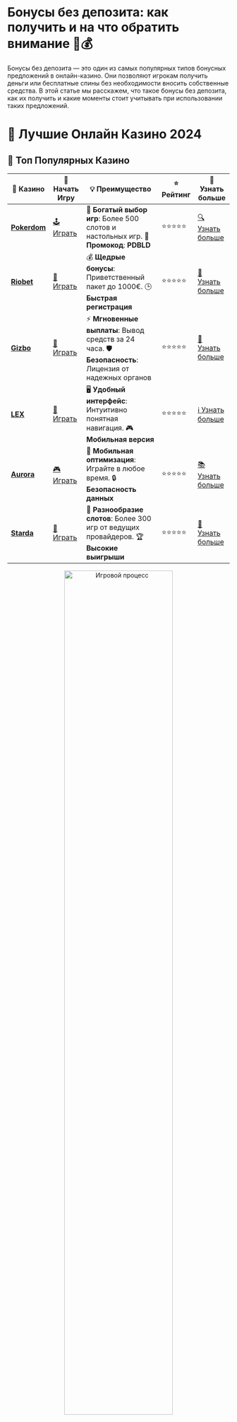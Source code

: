 # **Бонусы без депозита: как получить и на что обратить внимание 🎁💰**

Бонусы без депозита — это один из самых популярных типов бонусных предложений в онлайн-казино. Они позволяют игрокам получить деньги или бесплатные спины без необходимости вносить собственные средства. В этой статье мы расскажем, что такое бонусы без депозита, как их получить и какие моменты стоит учитывать при использовании таких предложений.

# 🎰 Лучшие Онлайн Казино 2024

## 🌟 Топ Популярных Казино

| 🎲 **Казино** | 🔗 **Начать Игру** | 💡 **Преимущество** | ⭐ **Рейтинг** | 🔗 **Узнать больше** |
|--------------|---------------------|---------------------|----------------|----------------------|
| [**Pokerdom**](https://brandplay.link/4k77v2yx) | [🕹️ Играть](https://brandplay.link/4k77v2yx) | 🎉 **Богатый выбор игр**: Более 500 слотов и настольных игр. 🎁 **Промокод**: **PDBLD** | ⭐⭐⭐⭐⭐ | [🔍 Узнать больше](https://brandplay.link/4k77v2yx) |
| [**Riobet**](https://brandplay.link/7xBLTPyj) | [🎰 Играть](https://brandplay.link/7xBLTPyj) | 💰 **Щедрые бонусы**: Приветственный пакет до 1000€. 🕒 **Быстрая регистрация** | ⭐⭐⭐⭐⭐ | [📖 Узнать больше](https://brandplay.link/7xBLTPyj) |
| [**Gizbo**](https://brandplay.link/bprXw4YV) | [🎲 Играть](https://brandplay.link/bprXw4YV) | ⚡ **Мгновенные выплаты**: Вывод средств за 24 часа. 🛡️ **Безопасность**: Лицензия от надежных органов | ⭐⭐⭐⭐⭐ | [📝 Узнать больше](https://brandplay.link/bprXw4YV) |
| [**LEX**](https://brandplay.link/zW4hdDFV) | [🤑 Играть](https://brandplay.link/zW4hdDFV) | 🖥️ **Удобный интерфейс**: Интуитивно понятная навигация. 🎮 **Мобильная версия** | ⭐⭐⭐⭐⭐ | [ℹ️ Узнать больше](https://brandplay.link/zW4hdDFV) |
| [**Aurora**](https://10trafic-stat2.com/click/668546556bcc6313411604bd/6766/13032/subaccount) | [🎮 Играть](https://10trafic-stat2.com/click/668546556bcc6313411604bd/6766/13032/subaccount) | 📱 **Мобильная оптимизация**: Играйте в любое время. 🔒 **Безопасность данных** | ⭐⭐⭐⭐⭐ | [📚 Узнать больше](https://10trafic-stat2.com/click/668546556bcc6313411604bd/6766/13032/subaccount) |
| [**Starda**](https://brandplay.link/fB7xwRFL) | [🎯 Играть](https://brandplay.link/fB7xwRFL) | 🎰 **Разнообразие слотов**: Более 300 игр от ведущих провайдеров. 🏆 **Высокие выигрыши** | ⭐⭐⭐⭐⭐ | [🔎 Узнать больше](https://brandplay.link/fB7xwRFL) |

<div align="center">
    <img src="https://i.pinimg.com/originals/87/9e/b9/879eb9354dd0699582408b68f2e253b2.gif" alt="Игровой процесс" width="70%">
</div>

## 💎 Лучшие Бонусы и Акции

| 🎲 **Казино** | 🔗 **Начать Игру** | 💡 **Преимущество** | ⭐ **Рейтинг** | 🔗 **Узнать больше** |
|--------------|---------------------|---------------------|----------------|----------------------|
| [**Kometa**](https://brandplay.link/8ZymQJV8) | [🎰 Играть](https://brandplay.link/8ZymQJV8) | 🎁 **Эксклюзивные бонусы**: Регулярные акции и промо. 🔄 **Программы лояльности** | ⭐⭐⭐⭐☆ | [🔍 Узнать больше](https://brandplay.link/8ZymQJV8) |
| [**R7**](https://brandplay.link/bMd3Yjsw) | [🕹️ Играть](https://brandplay.link/bMd3Yjsw) | 🕒 **Круглосуточная поддержка**: Всегда на связи. 💸 **Высокие лимиты** | ⭐⭐⭐⭐☆ | [📖 Узнать больше](https://brandplay.link/bMd3Yjsw) |
| [**7K**](https://brandplay.link/BvQyFShp) | [🎲 Играть](https://brandplay.link/BvQyFShp) | 🌟 **Эксклюзивные бонусы**: Только для VIP игроков. 🎉 **Сезонные акции** | ⭐⭐⭐⭐☆ | [📝 Узнать больше](https://brandplay.link/BvQyFShp) |
| [**Kent**](https://brandplay.link/Fv2WP3js) | [🤑 Играть](https://brandplay.link/Fv2WP3js) | 📈 **Высокий RTP**: Более 98%. 💼 **Профессиональная поддержка** | ⭐⭐⭐⭐☆ | [ℹ️ Узнать больше](https://brandplay.link/Fv2WP3js) |
| [**1Xslots**](https://brandplay.link/hSB1khtr) | [🎮 Играть](https://brandplay.link/hSB1khtr) | 🎉 **Множество акций**: Еженедельные бонусы и турниры. 🛡️ **Безопасность** | ⭐⭐⭐⭐☆ | [📚 Узнать больше](https://brandplay.link/hSB1khtr) |
| [**Gama**](https://brandplay.link/j6NMKsDz) | [🎯 Играть](https://brandplay.link/j6NMKsDz) | 🔍 **Интуитивный интерфейс**: Легкость использования. 🏅 **Престижные турниры** | ⭐⭐⭐⭐☆ | [🔎 Узнать больше](https://brandplay.link/j6NMKsDz) |

<div align="center">
    <img src="https://i.pinimg.com/originals/87/9e/b9/879eb9354dd0699582408b68f2e253b2.gif" alt="Игровой процесс" width="70%">
</div>

## 🚀 Быстрые Выигрыши и Поддержка

| 🎲 **Казино** | 🔗 **Начать Игру** | 💡 **Преимущество** | ⭐ **Рейтинг** | 🔗 **Узнать больше** |
|--------------|---------------------|---------------------|----------------|----------------------|
| [**Onion**](https://brandplay.link/zBGRVpQ9) | [🎰 Играть](https://brandplay.link/zBGRVpQ9) | 🤑 **Низкие ставки**: Идеально для начинающих. 🔄 **Быстрые выводы** | ⭐⭐⭐⭐☆ | [🔍 Узнать больше](https://brandplay.link/zBGRVpQ9) |
| [**Чемпион**](https://temon-gter.cfd/go/lRq?p80412p304504pcc44t17455) | [🕹️ Играть](https://temon-gter.cfd/go/lRq?p80412p304504pcc44t17455) | 🏅 **Лояльная программа**: Награды за активность. 🎁 **Ежемесячные бонусы** | ⭐⭐⭐⭐☆ | [📖 Узнать больше](https://temon-gter.cfd/go/lRq?p80412p304504pcc44t17455) |
| [**Vavada**](https://vavadapartner.pro/?promo=ea5c9275-6854-4505-94fc-95ab18221945-linkb2) | [🎲 Играть](https://vavadapartner.pro/?promo=ea5c9275-6854-4505-94fc-95ab18221945-linkb2) | 🚀 **Быстрая регистрация**: Начните играть мгновенно. 🔐 **Безопасные транзакции** | ⭐⭐⭐⭐☆ | [📝 Узнать больше](https://vavadapartner.pro/?promo=ea5c9275-6854-4505-94fc-95ab18221945-linkb2) |
| [**Friends**](https://gofriends.kim/linkb2) | [🤑 Играть](https://gofriends.kim/linkb2) | 🤝 **Социальные игры**: Играйте с друзьями. 🌐 **Мультиплатформенность** | ⭐⭐⭐⭐☆ | [ℹ️ Узнать больше](https://gofriends.kim/linkb2) |
| [**1WIN**](https://brandplay.link/smXVpBbG) | [🎮 Играть](https://brandplay.link/smXVpBbG) | 🏆 **Спортивные ставки**: Широкий выбор видов спорта. 💵 **Высокие коэффициенты** | ⭐⭐⭐⭐☆ | [📚 Узнать больше](https://brandplay.link/smXVpBbG) |
| [**Drip**](https://drp-ircp01.com/c07e6a3db) | [🎯 Играть](https://drp-ircp01.com/c07e6a3db) | 🌐 **Инновационные игры**: Новейшие игровые технологии. 🛡️ **Высокая безопасность** | ⭐⭐⭐⭐☆ | [🔎 Узнать больше](https://drp-ircp01.com/c07e6a3db) |
| [**JoyCasino**](https://rpc30.call2me.pro/?/ru/registration?apkpop=0&partner=p24970p3291217pc98f) | [🎰 Играть](https://rpc30.call2me.pro/?/ru/registration?apkpop=0&partner=p24970p3291217pc98f) | 🎁 **Приятные бонусы**: Ежедневные акции и подарки. 🕹️ **Разнообразие игр** | ⭐⭐⭐⭐☆ | [🔍 Узнать больше](https://rpc30.call2me.pro/?/ru/registration?apkpop=0&partner=p24970p3291217pc98f) |

<div align="center">
    <img src="https://i.pinimg.com/originals/87/9e/b9/879eb9354dd0699582408b68f2e253b2.gif" alt="Игровой процесс" width="70%">
</div>
---

✨ **Выбирайте лучшее казино для себя и наслаждайтесь игрой! Удачи!** ✨
![Бонусы без депозита](https://i.pinimg.com/originals/a9/29/6e/a9296ea1cf6a7c20a985e593451f0323.png)

## Что такое бонусы без депозита? 🎰

Бонус без депозита — это бесплатные деньги или бесплатные спины, которые онлайн-казино предлагает новым или текущим игрокам без необходимости делать первоначальный вклад. Это отличный способ познакомиться с казино и его играми без риска потерять собственные средства.

### Виды бонусов без депозита

1. **Бесплатные деньги**: Казино может предложить игрокам определенную сумму денег на счёт, которую можно использовать для игры. Эти средства можно выиграть и вывести после выполнения условий отыгрыша.
   
2. **Бесплатные спины**: Еще одним популярным бонусом без депозита являются бесплатные спины на определенных слотах. Игроки могут вращать барабаны без риска потерять свои деньги и, возможно, выиграть реальные средства.

3. **Бонусы за регистрацию**: Многие онлайн-казино предлагают бонусы без депозита просто за создание аккаунта. Обычно это небольшая сумма денег или несколько бесплатных спинов, которые доступны сразу после регистрации.

## Как получить бонусы без депозита? 💳

Получить бонусы без депозита несложно, но важно знать, какие шаги нужно предпринять:

1. **Регистрация в казино**: В большинстве случаев, для получения бонуса необходимо зарегистрироваться на сайте казино. После этого бонус будет автоматически начислен на счет или предоставлен по акции.

2. **Подтверждение аккаунта**: Некоторые казино могут потребовать подтверждения вашего аккаунта через электронную почту или номер телефона. Это обязательный шаг для соблюдения правил безопасности и предотвращения мошенничества.

3. **Верификация личности**: В некоторых случаях казино может запросить документы, подтверждающие вашу личность, прежде чем вы сможете вывести выигрыш с бонусных средств.

## Условия использования бонусов без депозита 📜

Хотя бонусы без депозита привлекательны, у них есть несколько важных условий:

1. **Требования по отыгрышу**: Обычно казино устанавливает требования по отыгрышу бонуса. Это означает, что перед тем, как вывести выигрыш, необходимо сыграть бонусные деньги определенное количество раз.

2. **Ограничения на игры**: Бонусы без депозита часто можно использовать только на определенных играх или слотах. Важно прочитать правила, чтобы не потратить бонус на неподходящие игры.

3. **Лимиты на вывод**: Некоторые казино устанавливают максимальный лимит на сумму, которую можно вывести из выигрыша, полученного с помощью бонуса без депозита. Это может варьироваться в зависимости от казино.

4. **Срок действия бонуса**: Бонусы без депозита обычно имеют ограниченный срок действия, в течение которого их необходимо использовать. Не забудьте проверить дату окончания действия бонуса.

## Преимущества бонусов без депозита 🎉

- **Без риска для своих средств**: Получив бонус, вы можете играть и выигрывать без риска потери собственных денег.
- **Отличная возможность для тестирования казино**: Вы можете попробовать игры в казино, узнать их интерфейс и бонусные функции без затрат.
- **Шанс на реальные выигрыши**: Хотя суммы бонусов без депозита могут быть небольшими, они дают возможность выиграть реальные деньги.

## Недостатки бонусов без депозита ⚠️

- **Высокие требования по отыгрышу**: Некоторые казино требуют отыгрыша бонуса в несколько раз, что может быть трудно выполнить.
- **Ограниченные возможности вывода**: Существуют ограничения по выводу средств, полученных с бонуса, и вы не всегда сможете вывести всю сумму, даже если выиграете.
- **Требования к верификации**: Для вывода выигрыша может понадобиться пройти верификацию, что не всегда удобно для игроков.

## Заключение: стоит ли использовать бонусы без депозита? 💸

Бонусы без депозита — это отличный способ познакомиться с казино и его играми, не рискуя своими деньгами. Однако важно помнить о правилах и условиях, которые связаны с такими бонусами. Всегда читайте правила бонусных предложений и проверяйте требования по отыгрышу, чтобы максимально эффективно использовать такие бонусы.

Желаем удачи и приятной игры! 🍀🎉
